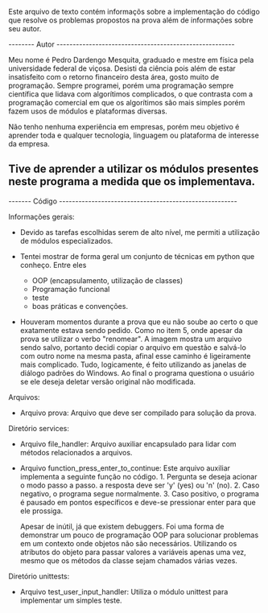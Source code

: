 Este arquivo de texto contém informaçõs sobre a implementação 
do código que resolve os problemas propostos na prova além de informações sobre seu autor.


-------- Autor -------------------------------------------------------


Meu nome é Pedro Dardengo Mesquita, graduado e mestre em física 
pela universidade federal de viçosa. Desisti da ciência pois além 
de estar insatisfeito com o retorno financeiro desta área, gosto
muito de programação. Sempre programei, porém uma programação sempre
científica que lidava com algorítimos complicados, o que contrasta com 
a programação comercial em que os algorítimos são mais simples porém
fazem usos de módulos e plataformas diversas. 

Não tenho nenhuma experiência em empresas, porém meu objetivo é aprender
toda e qualquer tecnologia, linguagem ou plataforma de interesse da empresa.

Tive de aprender a utilizar os módulos presentes neste programa 
a medida que os implementava.
-----------------------------------------------------------------------



------- Código -------------------------------------------------------


Informações gerais:

- Devido as tarefas escolhidas serem de alto nível, me permiti a utilização
de módulos especializados.

- Tentei mostrar de forma geral um conjunto de técnicas em python que conheço.
	Entre eles
	- OOP (encapsulamento, utilização de classes)
	- Programação funcional
	- teste
	- boas práticas e convenções.

- Houveram momentos durante a prova que eu não soube ao certo o que exatamente
estava sendo pedido. Como no item 5, onde apesar da prova se utilizar o verbo
"renomear". A imagem mostra um arquivo sendo salvo, portanto decidi copiar o 
arquivo em questão e salvá-lo com outro nome na mesma pasta, afinal esse caminho
é ligeiramente mais complicado. Tudo, logicamente, é feito utilizando as janelas
de diálogo padrões do Windows. Ao final o programa questiona o usuário se ele deseja
deletar versão original não modificada.

Arquivos:

- Arquivo prova: 
	Arquivo que deve ser compilado para solução da prova.

Diretório services:
- Arquivo file_handler:
	Arquivo auxiliar encapsulado para lidar com métodos relacionados a arquivos.

- Arquivo function_press_enter_to_continue:
	Este arquivo auxiliar implementa a seguinte função no código.
		1. Pergunta se deseja acionar o modo passo a passo.
		a resposta deve ser 'y' (yes) ou 'n' (no).
		2. Caso negativo, o programa segue normalmente.
		3. Caso positivo, o programa é pausado em pontos específicos e
		deve-se pressionar enter para que ele prossiga.
		
	Apesar de inútil, já que existem debuggers. Foi uma forma
	de demonstrar um pouco de programação OOP para solucionar problemas em 
	um contexto onde objetos não são necessários. Utilizando os atributos do
	objeto para passar valores a variáveis apenas uma vez, mesmo que os métodos
	da classe sejam chamados várias vezes.

Diretório unittests:
- Arquivo test_user_input_handler:
	Utiliza o módulo unittest para implementar um simples teste.

	


 
